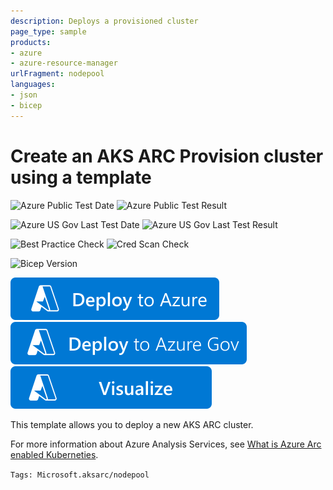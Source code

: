 ```yaml
---
description: Deploys a provisioned cluster
page_type: sample
products:
- azure
- azure-resource-manager
urlFragment: nodepool
languages:
- json
- bicep
---
```

# Create an AKS ARC Provision cluster using a template

![Azure Public Test Date](https://azurequickstartsservice.blob.core.windows.net/badges/quickstarts/microsoft.aksarc/nodepool/PublicLastTestDate.svg)
![Azure Public Test Result](https://azurequickstartsservice.blob.core.windows.net/badges/quickstarts/microsoft.aksarc/nodepool/PublicDeployment.svg)

![Azure US Gov Last Test Date](https://azurequickstartsservice.blob.core.windows.net/badges/quickstarts/microsoft.aksarc/nodepool/FairfaxLastTestDate.svg)
![Azure US Gov Last Test Result](https://azurequickstartsservice.blob.core.windows.net/badges/quickstarts/microsoft.aksarc/nodepool/FairfaxDeployment.svg)

![Best Practice Check](https://azurequickstartsservice.blob.core.windows.net/badges/quickstarts/microsoft.aksarc/nodepool/BestPracticeResult.svg)
![Cred Scan Check](https://azurequickstartsservice.blob.core.windows.net/badges/quickstarts/microsoft.aksarc/nodepool/CredScanResult.svg)

![Bicep Version](https://azurequickstartsservice.blob.core.windows.net/badges/quickstarts/microsoft.aksarc/nodepool/BicepVersion.svg)

[![Deploy To Azure](https://raw.githubusercontent.com/Azure/azure-quickstart-templates/master/1-CONTRIBUTION-GUIDE/images/deploytoazure.svg?sanitize=true)](https://portal.azure.com/#create/Microsoft.Template/uri/https%3A%2F%2Fraw.githubusercontent.com%2FAzure%2Fazure-quickstart-templates%2Fmaster%2Fquickstarts%2Fmicrosoft.aksarc%2Fnodepool%2Fazuredeploy.json)
[![Deploy To Azure US Gov](https://raw.githubusercontent.com/Azure/azure-quickstart-templates/master/1-CONTRIBUTION-GUIDE/images/deploytoazuregov.svg?sanitize=true)](https://portal.azure.us/#create/Microsoft.Template/uri/https%3A%2F%2Fraw.githubusercontent.com%2FAzure%2Fazure-quickstart-templates%2Fmaster%2Fquickstarts%2Fmicrosoft.aksarc%2Fnodepool%2Fazuredeploy.json)
[![Visualize](https://raw.githubusercontent.com/Azure/azure-quickstart-templates/master/1-CONTRIBUTION-GUIDE/images/visualizebutton.svg?sanitize=true)](http://armviz.io/#/?load=https%3A%2F%2Fraw.githubusercontent.com%2FAzure%2Fazure-quickstart-templates%2Fmaster%2Fquickstarts%2Fmicrosoft.aksarc%2Fnodepool%2Fazuredeploy.json)

This template allows you to deploy a new AKS ARC cluster.

For more information about Azure Analysis Services, see [What is Azure Arc enabled Kuberneties](https://learn.microsoft.com/en-us/azure/azure-arc/kubernetes/overview).

`Tags: Microsoft.aksarc/nodepool`
